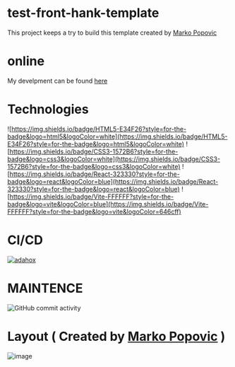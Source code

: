 # test-front-hank-template
This project keeps a try to build this template created by [Marko Popovic](https://www.instagram.com/markopopovic_ui/)

# online
My develpment can be found [here](http://hawk.olharacessivel.com.br/)


# Technologies

![https://img.shields.io/badge/HTML5-E34F26?style=for-the-badge&logo=html5&logoColor=white](https://img.shields.io/badge/HTML5-E34F26?style=for-the-badge&logo=html5&logoColor=white) ![https://img.shields.io/badge/CSS3-1572B6?style=for-the-badge&logo=css3&logoColor=white](https://img.shields.io/badge/CSS3-1572B6?style=for-the-badge&logo=css3&logoColor=white)  ![https://img.shields.io/badge/React-323330?style=for-the-badge&logo=react&logoColor=blue](https://img.shields.io/badge/React-323330?style=for-the-badge&logo=react&logoColor=blue) ![https://img.shields.io/badge/Vite-FFFFFF?style=for-the-badge&logo=vite&logoColor=blue](https://img.shields.io/badge/Vite-FFFFFF?style=for-the-badge&logo=vite&logoColor=646cff) 


# CI/CD
[![adahox](https://circleci.com/gh/adahox/treino-front-hank-template.svg?style=shield)](#) 

# MAINTENCE
![GitHub commit activity](https://img.shields.io/github/commit-activity/w/adahox/treino-front-hank-template?style=for-the-badge)

# Layout ( Created by [Marko Popovic](https://instagram.com/markopopovic_ui) )
![image](https://user-images.githubusercontent.com/4131322/176980690-e994283c-3a69-46f9-bdf2-8e02a839fcea.png)
